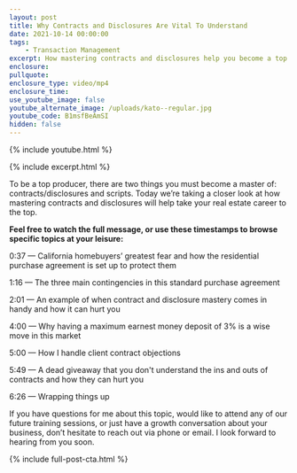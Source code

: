 ```yaml
---
layout: post
title: Why Contracts and Disclosures Are Vital To Understand
date: 2021-10-14 00:00:00
tags:
    - Transaction Management
excerpt: How mastering contracts and disclosures help you become a top producer.
enclosure:
pullquote:
enclosure_type: video/mp4
enclosure_time:
use_youtube_image: false
youtube_alternate_image: /uploads/kato--regular.jpg
youtube_code: B1msfBeAmSI
hidden: false
---
```

{% include youtube.html %}

{% include excerpt.html %}

To be a top producer, there are two things you must become a master of: contracts/disclosures and scripts. Today we’re taking a closer look at how mastering contracts and disclosures will help take your real estate career to the top.

**Feel free to watch the full message, or use these timestamps to browse specific topics at your leisure:**

0:37 — California homebuyers’ greatest fear and how the residential purchase agreement is set up to protect them

1:16 — The three main contingencies in this standard purchase agreement

2:01 — An example of when contract and disclosure mastery comes in handy and how it can hurt you

4:00 — Why having a maximum earnest money deposit of 3% is a wise move in this market

5:00 — How I handle client contract objections

5:49 — A dead giveaway that you don't understand the ins and outs of contracts and how they can hurt you

6:26 — Wrapping things up

If you have questions for me about this topic, would like to attend any of our future training sessions, or just have a growth conversation about your business, don’t hesitate to reach out via phone or email. I look forward to hearing from you soon.

{% include full-post-cta.html %}
